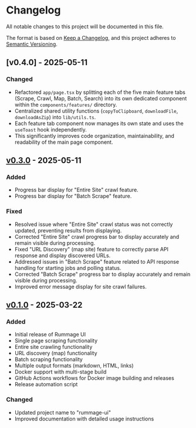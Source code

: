 # Changelog

All notable changes to this project will be documented in this file.

The format is based on [Keep a Changelog](https://keepachangelog.com/en/1.0.0/),
and this project adheres to [Semantic Versioning](https://semver.org/spec/v2.0.0.html).

## [v0.4.0] - 2025-05-11

### Changed
- Refactored `app/page.tsx` by splitting each of the five main feature tabs (Scrape, Crawl, Map, Batch, Search) into its own dedicated component within the `components/features/` directory.
- Centralized shared utility functions (`copyToClipboard`, `downloadFile`, `downloadAsZip`) into `lib/utils.ts`.
- Each feature tab component now manages its own state and uses the `useToast` hook independently.
- This significantly improves code organization, maintainability, and readability of the main page component.

## [v0.3.0] - 2025-05-11

### Added
- Progress bar display for "Entire Site" crawl feature.
- Progress bar display for "Batch Scrape" feature.

### Fixed
- Resolved issue where "Entire Site" crawl status was not correctly updated, preventing results from displaying.
- Corrected "Entire Site" crawl progress bar to display accurately and remain visible during processing.
- Fixed "URL Discovery" (map site) feature to correctly parse API response and display discovered URLs.
- Addressed issues in "Batch Scrape" feature related to API response handling for starting jobs and polling status.
- Corrected "Batch Scrape" progress bar to display accurately and remain visible during processing.
- Improved error message display for site crawl failures.

## [v0.1.0] - 2025-03-22

### Added
- Initial release of Rummage UI
- Single page scraping functionality
- Entire site crawling functionality
- URL discovery (map) functionality
- Batch scraping functionality
- Multiple output formats (markdown, HTML, links)
- Docker support with multi-stage build
- GitHub Actions workflows for Docker image building and releases
- Release automation script

### Changed
- Updated project name to "rummage-ui"
- Improved documentation with detailed usage instructions

[v0.3.0]: https://github.com/ncecere/rummage-ui/compare/v0.1.0...v0.3.0
[v0.1.0]: https://github.com/ncecere/rummage-ui/releases/tag/v0.1.0

